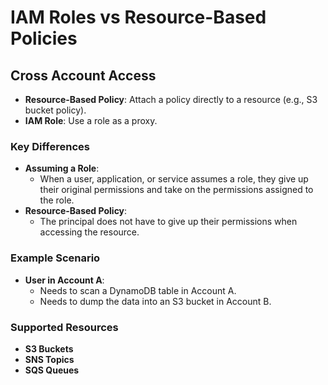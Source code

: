 # IAM Roles vs Resource-Based Policies

## Cross Account Access

- **Resource-Based Policy**: Attach a policy directly to a resource (e.g., S3 bucket policy).
- **IAM Role**: Use a role as a proxy.

### Key Differences

- **Assuming a Role**:
    - When a user, application, or service assumes a role, they give up their original permissions and take on the permissions assigned to the role.
- **Resource-Based Policy**:
    - The principal does not have to give up their permissions when accessing the resource.

### Example Scenario

- **User in Account A**:
    - Needs to scan a DynamoDB table in Account A.
    - Needs to dump the data into an S3 bucket in Account B.

### Supported Resources

- **S3 Buckets**
- **SNS Topics**
- **SQS Queues**